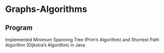 # Graphs-Algorithms
## Program
Implemented Minimum Spanning Tree (Prim’s Algorithm) and Shortest Path Algorithm (Dijkstra’s Algorithm) in Java
